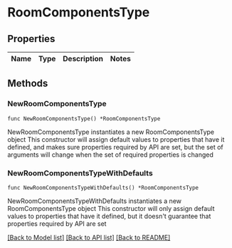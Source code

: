 # RoomComponentsType

## Properties

Name | Type | Description | Notes
------------ | ------------- | ------------- | -------------

## Methods

### NewRoomComponentsType

`func NewRoomComponentsType() *RoomComponentsType`

NewRoomComponentsType instantiates a new RoomComponentsType object
This constructor will assign default values to properties that have it defined,
and makes sure properties required by API are set, but the set of arguments
will change when the set of required properties is changed

### NewRoomComponentsTypeWithDefaults

`func NewRoomComponentsTypeWithDefaults() *RoomComponentsType`

NewRoomComponentsTypeWithDefaults instantiates a new RoomComponentsType object
This constructor will only assign default values to properties that have it defined,
but it doesn't guarantee that properties required by API are set


[[Back to Model list]](../README.md#documentation-for-models) [[Back to API list]](../README.md#documentation-for-api-endpoints) [[Back to README]](../README.md)


